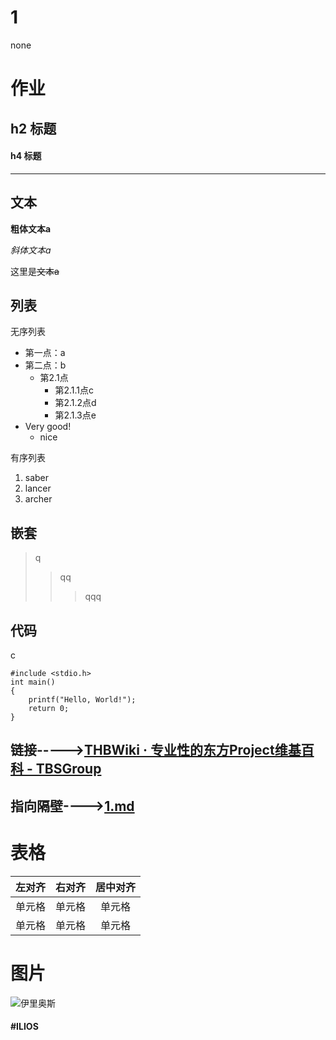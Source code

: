 # 1
none
# 作业
## h2 标题
#### h4 标题





---




## 文本

**粗体文本a**

*斜体文本a*

这里是~~文本a~~


## 列表

无序列表

+ 第一点：a
+ 第二点：b
  + 第2.1点
    * 第2.1.1点c
    + 第2.1.2点d
    - 第2.1.3点e
+ Very good!
  - nice
  
有序列表

1. saber
2. lancer
3. archer
## 嵌套
> q
> > qq
> > > qqq

## 代码

c
~~~
#include <stdio.h>
int main()
{
    printf("Hello, World!");
    return 0;
}
~~~
## 链接----->[THBWiki · 专业性的东方Project维基百科 - TBSGroup](https://thwiki.cc/)

## 指向隔壁---->[1.md](https://github.com/HANAMURA123/1/blob/main/1.md)

# 表格
| 左对齐 | 右对齐 | 居中对齐 |
| :-----| ----: | :----: |
| 单元格 | 单元格 | 单元格 |
| 单元格 | 单元格 | 单元格 |

# 图片
![伊里奥斯](https://gimg2.baidu.com/image_search/src=http%3A%2F%2Farticle.fd.zol-img.com.cn%2Ft_s640x2000%2Fg5%2FM00%2F01%2F0C%2FChMkJldzds-IRtVdAAD74VtG-VMAATEYAFdH0sAAPv5058.jpg&refer=http%3A%2F%2Farticle.fd.zol-img.com.cn&app=2002&size=f9999,10000&q=a80&n=0&g=0n&fmt=jpeg?sec=1622040514&t=50a6e8cde1e1e1ccd4a74873aa689c69)
#### #ILIOS
